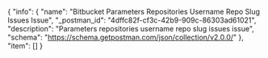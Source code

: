 {
  "info": {
    "name": "Bitbucket Parameters Repositories Username Repo Slug Issues Issue",
    "_postman_id": "4dffc82f-cf3c-42b9-909c-86303ad61021",
    "description": "Parameters repositories username repo slug issues issue",
    "schema": "https://schema.getpostman.com/json/collection/v2.0.0/"
  },
  "item": []
}